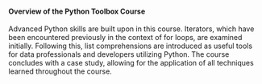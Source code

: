 #### Overview of the Python Toolbox Course

Advanced Python skills are built upon in this course. Iterators, which have been encountered previously in the context of for loops, are examined initially. Following this, list comprehensions are introduced as useful tools for data professionals and developers utilizing Python. The course concludes with a case study, allowing for the application of all techniques learned throughout the course.